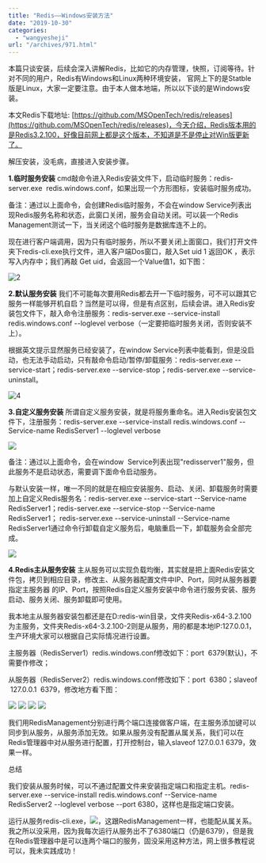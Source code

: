 ```yaml
---
title: "Redis——Windows安装方法"
date: "2019-10-30"
categories: 
  - "wangyesheji"
url: "/archives/971.html"
---
```


本篇只谈安装，后续会深入讲解Redis，比如它的内存管理，快照，订阅等待。针对不同的用户，Redis有Windows和Linux两种环境安装， 官网上下的是Statble版是Linux，大家一定要注意。由于本人做本地端，所以以下谈的是Windows安装。

本文Redis下载地址: [](https://github.com/MSOpenTech/redis/releases)[https://github.com/MSOpenTech/redis/releases](https://github.com/MSOpenTech/redis/releases)，今天介绍，Redis版本用的是Redis3.2.100，好像目前网上都是这个版本，不知道是不是停止对Win版更新了。

解压安装，没毛病，直接进入安装步骤。

**1.临时服务安装** cmd敲命令进入Redis安装文件下，启动临时服务：redis-server.exe  redis.windows.conf，如果出现一个方形图标，安装临时服务成功。

备注：通过以上面命令，会创建Redis临时服务，不会在window Service列表出现Redis服务名称和状态，此窗口关闭，服务会自动关闭。可以装一个Redis Management测试一下，当关闭这个临时服务是数据库连不上的。

现在进行客户端调用，因为只有临时服务，所以不要关闭上面窗口，我们打开文件夹下redis-cli.exe执行文件，进入客户端Dos窗口，敲入Set uid 1 返回OK ，表示写入内存中；我们再敲 Get uid，会返回一个Value值1，如下图：

![2](http://img.zhoujie218.top/wp-content/uploads/2019/10/redis——windows安装方法20191030.jpg)

**2.默认服务安装** 我们不可能每次要用Redis都去开一下临时服务，可不可以跟其它服务一样能够开机自启？当然是可以得，但是有点区别，后续会讲。进入Redis安装包文件下，敲入命令注册服务：redis-server.exe --service-install redis.windows.conf --loglevel verbose（一定要把临时服务关闭，否则安装不上）。

根据英文提示显然服务已经安装了，在window Service列表中能看到，但是没启动，也无法手动启动，只有敲命令启动/暂停/卸载服务：redis-server.exe --service-start；redis-server.exe --service-stop；redis-server.exe --service-uninstall。

![4](http://img.zhoujie218.top/wp-content/uploads/2019/10/redis——windows安装方法20191030-1.jpg)

**3.自定义服务安装** 所谓自定义服务安装，就是将服务重命名。进入Redis安装包文件下，注册服务：redis-server.exe --service-install redis.windows.conf --Service-name RedisServer1 --loglevel verbose

![](http://img.zhoujie218.top/wp-content/uploads/2019/10/redis——windows安装方法20191030-2.jpg)

备注：通过以上面命令，会在window  Service列表出现"redisserver1"服务，但此服务不是启动状态，需要调下面命令启动服务。

与默认安装一样，唯一不同的就是在相应安装服务、启动、关闭、卸载服务时需要加上自定义Redis服务名：redis-server.exe --service-start --Service-name RedisServer1；redis-server.exe --service-stop --Service-name RedisServer1； redis-server.exe --service-uninstall --Service-name RedisServer1通过命令行卸载自定义服务后，电脑重启一下，卸载服务会全部完成。

![](http://img.zhoujie218.top/wp-content/uploads/2019/10/redis——windows安装方法20191030.png)

**4.Redis主从服务安装** 主从服务可以实现负载均衡，其实就是把上面Redis安装文件包，拷贝到相应目录，修改主、从服务器配置文件中IP、Port，同时从服务器要指定主服务器 的IP、Port，按照Redis自定义服务安装中命令进行服务安装、服务启动、服务关闭、服务卸载即可使用。

我本地主从服务器安装包都还是在D:redis-win目录，文件夹Redis-x64-3.2.100为主服务，文件夹Redis-x64-3.2.100-2则是从服务，用的都是本地IP:127.0.0.1，生产环境大家可以根据自己实际情况进行设置。

主服务器（RedisServer1）redis.windows.conf修改如下：port  6379(默认)，不需要作修改；

从服务器（RedisServer2）redis.windows.conf修改如下：port  6380；slaveof  127.0.0.1  6379，修改地方看下图：

![](http://img.zhoujie218.top/wp-content/uploads/2019/10/redis——windows安装方法20191030-1.png) ![](http://img.zhoujie218.top/wp-content/uploads/2019/10/redis——windows安装方法20191030-2.png) ![](http://img.zhoujie218.top/wp-content/uploads/2019/10/redis——windows安装方法20191030-3.png) ![](http://img.zhoujie218.top/wp-content/uploads/2019/10/redis——windows安装方法20191030-4.png)

我们用RedisManagement分别进行两个端口连接做客户端，在主服务添加键可以同步到从服务，从服务添加无效。如果从服务没有配置从属关系，我们可以在Redis管理器中对从服务进行配置，打开控制台，输入slaveof 127.0.0.1 6379，效果一样。

总结

我们安装从服务时候，可以不通过配置文件来安装指定端口和指定主机。redis-server.exe --service-install redis.windows.conf --Service-name RedisServer2 --loglevel verbose --port 6380，这样也是指定端口安装。

运行从服务redis-cli.exe，![](https://img-blog.csdnimg.cn/2019040215214389.png)，这跟RedisManagement一样，也能配从属关系。我之所以没采用，因为我每次运行从服务出不了6380端口（仍是6379），但是我在Redis管理器中是可以连两个端口的服务，固没采用这种方法，网上很多教程说可以，我未实践成功！
